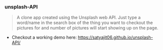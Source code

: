 ### unsplash-API

> A clone app created using the Unsplash web API. Just type a word/name in the search box of the thing you want to checkout the pictures for and number of pictures will start showing up on the page.

- Checkout a working demo here: https://satyajit06.github.io/unsplash-API/
